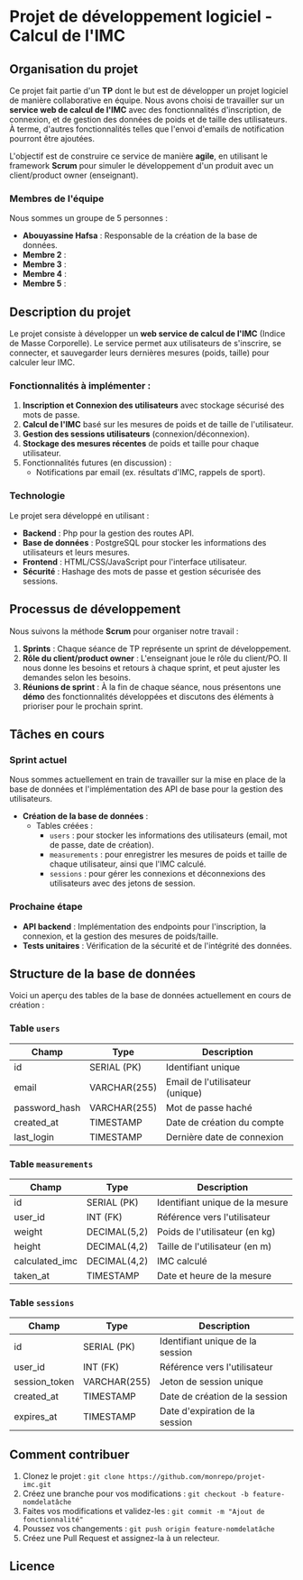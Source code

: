 # Projet de développement logiciel - Calcul de l'IMC

## Organisation du projet
Ce projet fait partie d'un **TP** dont le but est de développer un projet logiciel de manière collaborative en équipe. Nous avons choisi de travailler sur un **service web de calcul de l'IMC** avec des fonctionnalités d'inscription, de connexion, et de gestion des données de poids et de taille des utilisateurs. À terme, d'autres fonctionnalités telles que l'envoi d'emails de notification pourront être ajoutées.

L'objectif est de construire ce service de manière **agile**, en utilisant le framework **Scrum** pour simuler le développement d'un produit avec un client/product owner (enseignant).

### Membres de l'équipe
Nous sommes un groupe de 5 personnes :

- **Abouyassine Hafsa** : Responsable de la création de la base de données.
- **Membre 2** : 
- **Membre 3** : 
- **Membre 4** : 
- **Membre 5** : 

## Description du projet
Le projet consiste à développer un **web service de calcul de l'IMC** (Indice de Masse Corporelle). Le service permet aux utilisateurs de s'inscrire, se connecter, et sauvegarder leurs dernières mesures (poids, taille) pour calculer leur IMC.

### Fonctionnalités à implémenter :
1. **Inscription et Connexion des utilisateurs** avec stockage sécurisé des mots de passe.
2. **Calcul de l'IMC** basé sur les mesures de poids et de taille de l'utilisateur.
3. **Gestion des sessions utilisateurs** (connexion/déconnexion).
4. **Stockage des mesures récentes** de poids et taille pour chaque utilisateur.
5. Fonctionnalités futures (en discussion) :
   - Notifications par email (ex. résultats d'IMC, rappels de sport).

### Technologie
Le projet sera développé en utilisant :
- **Backend** : Php pour la gestion des routes API.
- **Base de données** : PostgreSQL pour stocker les informations des utilisateurs et leurs mesures.
- **Frontend** : HTML/CSS/JavaScript pour l'interface utilisateur.
- **Sécurité** : Hashage des mots de passe et gestion sécurisée des sessions.

## Processus de développement
Nous suivons la méthode **Scrum** pour organiser notre travail :

1. **Sprints** : Chaque séance de TP représente un sprint de développement.
2. **Rôle du client/product owner** : L'enseignant joue le rôle du client/PO. Il nous donne les besoins et retours à chaque sprint, et peut ajuster les demandes selon les besoins.
3. **Réunions de sprint** : À la fin de chaque séance, nous présentons une **démo** des fonctionnalités développées et discutons des éléments à prioriser pour le prochain sprint.

## Tâches en cours

### Sprint actuel
Nous sommes actuellement en train de travailler sur la mise en place de la base de données et l'implémentation des API de base pour la gestion des utilisateurs. 

- **Création de la base de données** : 
  - Tables créées :
    - `users` : pour stocker les informations des utilisateurs (email, mot de passe, date de création).
    - `measurements` : pour enregistrer les mesures de poids et taille de chaque utilisateur, ainsi que l'IMC calculé.
    - `sessions` : pour gérer les connexions et déconnexions des utilisateurs avec des jetons de session.

### Prochaine étape
- **API backend** : Implémentation des endpoints pour l'inscription, la connexion, et la gestion des mesures de poids/taille.
- **Tests unitaires** : Vérification de la sécurité et de l'intégrité des données.

## Structure de la base de données

Voici un aperçu des tables de la base de données actuellement en cours de création :

### Table `users`
| Champ          | Type         | Description                       |
|----------------|--------------|-----------------------------------|
| id             | SERIAL (PK)  | Identifiant unique                |
| email          | VARCHAR(255) | Email de l'utilisateur (unique)   |
| password_hash  | VARCHAR(255) | Mot de passe haché                |
| created_at     | TIMESTAMP    | Date de création du compte        |
| last_login     | TIMESTAMP    | Dernière date de connexion        |

### Table `measurements`
| Champ          | Type         | Description                       |
|----------------|--------------|-----------------------------------|
| id             | SERIAL (PK)  | Identifiant unique de la mesure   |
| user_id        | INT (FK)     | Référence vers l'utilisateur      |
| weight         | DECIMAL(5,2) | Poids de l'utilisateur (en kg)    |
| height         | DECIMAL(4,2) | Taille de l'utilisateur (en m)    |
| calculated_imc | DECIMAL(4,2) | IMC calculé                       |
| taken_at       | TIMESTAMP    | Date et heure de la mesure        |

### Table `sessions`
| Champ          | Type         | Description                       |
|----------------|--------------|-----------------------------------|
| id             | SERIAL (PK)  | Identifiant unique de la session  |
| user_id        | INT (FK)     | Référence vers l'utilisateur      |
| session_token  | VARCHAR(255) | Jeton de session unique           |
| created_at     | TIMESTAMP    | Date de création de la session    |
| expires_at     | TIMESTAMP    | Date d'expiration de la session   |

## Comment contribuer
1. Clonez le projet : `git clone https://github.com/monrepo/projet-imc.git`
2. Créez une branche pour vos modifications : `git checkout -b feature-nomdelatâche`
3. Faites vos modifications et validez-les : `git commit -m "Ajout de fonctionnalité"`
4. Poussez vos changements : `git push origin feature-nomdelatâche`
5. Créez une Pull Request et assignez-la à un relecteur.

## Licence
